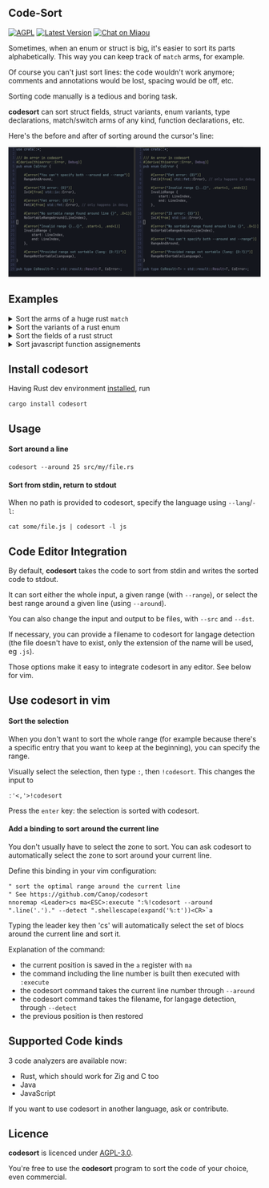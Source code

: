 ## Code-Sort

[![AGPL][s2]][l2] [![Latest Version][s1]][l1] [![Chat on Miaou][s4]][l4]

[s1]: https://img.shields.io/crates/v/codesort.svg
[l1]: https://crates.io/crates/codesort

[s2]: https://img.shields.io/badge/license-AGPL-blue.svg
[l2]: LICENSE

[s4]: https://miaou.dystroy.org/static/shields/room.svg
[l4]: https://miaou.dystroy.org/3490?codesort


Sometimes, when an enum or struct is big, it's easier to sort its parts alphabetically.
This way you can keep track of `match` arms, for example.

Of course you can't just sort lines: the code wouldn't work anymore; comments and annotations would be lost, spacing would be off, etc.

Sorting code manually is a tedious and boring task.

**codesort** can sort struct fields, struct variants, enum variants, type declarations, match/switch arms of any kind, function declarations, etc.

Here's the before and after of sorting around the cursor's line:

![errors](doc/errors.png)

## Examples

<details><summary>Sort the arms of a huge rust <code>match</code></summary>
<img src=doc/on_internal.png>
</details>

<details><summary>Sort the variants of a rust enum</summary>
<img src=doc/cmd_result.png>
</details>

<details><summary>Sort the fields of a rust struct</summary>
<img src=doc/job.png>
</details>

<details><summary>Sort javascript function assignements</summary>
<img src=doc/notifs.png>
<i>Here, the range to sort has been visually selected.</i>
</details>


## Install codesort

Having Rust dev environment [installed](https://rustup.rs), run

```
cargo install codesort
```

## Usage

#### Sort around a line

```
codesort --around 25 src/my/file.rs
```

#### Sort from stdin, return to stdout

When no path is provided to codesort, specify the language using `--lang`/`-l`:

```
cat some/file.js | codesort -l js
```

## Code Editor Integration

By default, **codesort** takes the code to sort from stdin and writes the sorted code to stdout.

It can sort either the whole input, a given range (with `--range`), or select the best range around a given line (using `--around`).

You can also change the input and output to be files, with `--src` and `--dst`.

If necessary, you can provide a filename to codesort for langage detection (the file doesn't have to exist, only the extension of the name will be used, eg `.js`).

Those options make it easy to integrate codesort in any editor. See below for vim.

## Use codesort in vim

#### Sort the selection

When you don't want to sort the whole range (for example because there's a specific entry that you want to keep at the beginning), you can specify the range.

Visually select the selection, then type `:`, then `!codesort`.
This changes the input to

```
:'<,'>!codesort
```

Press the `enter` key: the selection is sorted with codesort.

#### Add a binding to sort around the current line

You don't usually have to select the zone to sort.
You can ask codesort to automatically select the zone to sort around your current line.

Define this binding in your vim configuration:

```
" sort the optimal range around the current line
" See https://github.com/Canop/codesort
nnoremap <Leader>cs ma<ESC>:execute ":%!codesort --around ".line('.')." --detect ".shellescape(expand('%:t'))<CR>`a

```

Typing the leader key then 'cs' will automatically select the set of blocs around the current line and sort it.

Explanation of the command:

* the current position is saved in the `a` register with `ma`
* the command including the line number is built then executed with `:execute`
* the codesort command takes the current line number through `--around`
* the codesort command takes the filename, for langage detection, through `--detect`
* the previous position is then restored

## Supported Code kinds

3 code analyzers are available now:

* Rust, which should work for Zig and C too
* Java
* JavaScript

If you want to use codesort in another language, ask or contribute.

## Licence

**codesort** is licenced under [AGPL-3.0](https://www.gnu.org/licenses/agpl-3.0.en.html).

You're free to use the **codesort** program to sort the code of your choice, even commercial.
